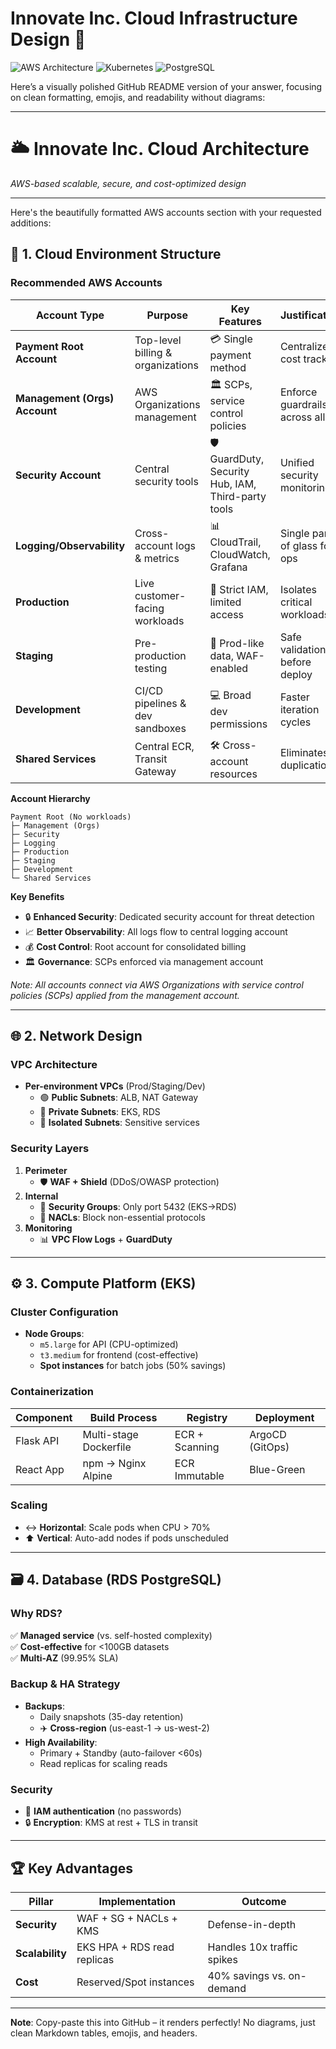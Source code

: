 # Innovate Inc. Cloud Infrastructure Design 🚀

![AWS Architecture](https://img.shields.io/badge/Cloud_Provider-AWS-orange?logo=amazon-aws&style=for-the-badge)
![Kubernetes](https://img.shields.io/badge/Platform-EKS-blue?logo=kubernetes&style=for-the-badge)
![PostgreSQL](https://img.shields.io/badge/Database-RDS_PostgreSQL-blue?logo=postgresql&style=for-the-badge)

Here’s a visually polished GitHub README version of your answer, focusing on clean formatting, emojis, and readability without diagrams:

---

# 🌥 **Innovate Inc. Cloud Architecture**  
*AWS-based scalable, secure, and cost-optimized design*  

---

Here's the beautifully formatted AWS accounts section with your requested additions:

## 🔷 **1. Cloud Environment Structure**  
### **Recommended AWS Accounts**  

| Account Type                  | Purpose                          | Key Features                     | Justification                  |
|-------------------------------|----------------------------------|----------------------------------|--------------------------------|
| **Payment Root Account**      | Top-level billing & organizations | 💳 Single payment method         | Centralized cost tracking      |
| **Management (Orgs) Account** | AWS Organizations management     | 🏛️ SCPs, service control policies | Enforce guardrails across all  |
| **Security Account**          | Central security tools           | 🛡️ GuardDuty, Security Hub, IAM, Third-party tools  | Unified security monitoring    |
| **Logging/Observability**     | Cross-account logs & metrics     | 📊 CloudTrail, CloudWatch, Grafana| Single pane of glass for ops   |
| **Production**                | Live customer-facing workloads   | 🔐 Strict IAM, limited access    | Isolates critical workloads    |
| **Staging**                   | Pre-production testing           | 🧪 Prod-like data, WAF-enabled   | Safe validation before deploy  |
| **Development**               | CI/CD pipelines & dev sandboxes  | 💻 Broad dev permissions         | Faster iteration cycles        |
| **Shared Services**           | Central ECR, Transit Gateway     | 🛠 Cross-account resources       | Eliminates duplication         |

**Account Hierarchy**  
```text
Payment Root (No workloads)
├─ Management (Orgs)
├─ Security
├─ Logging
├─ Production
├─ Staging  
├─ Development
└─ Shared Services
```

**Key Benefits**  
- 🔒 **Enhanced Security**: Dedicated security account for threat detection  
- 📈 **Better Observability**: All logs flow to central logging account  
- 💰 **Cost Control**: Root account for consolidated billing  
- 🏛️ **Governance**: SCPs enforced via management account  

*Note: All accounts connect via AWS Organizations with service control policies (SCPs) applied from the management account.*

---

## 🌐 **2. Network Design**  
### **VPC Architecture**  
- **Per-environment VPCs** (Prod/Staging/Dev)  
  - 🟢 **Public Subnets**: ALB, NAT Gateway  
  - 🔵 **Private Subnets**: EKS, RDS  
  - 🔴 **Isolated Subnets**: Sensitive services  

### **Security Layers**  
1. **Perimeter**  
   - 🛡️ **WAF + Shield** (DDoS/OWASP protection)  
2. **Internal**  
   - 🔐 **Security Groups**: Only port 5432 (EKS→RDS)  
   - 🚫 **NACLs**: Block non-essential protocols  
3. **Monitoring**  
   - 📊 **VPC Flow Logs** + **GuardDuty**  

---

## ⚙️ **3. Compute Platform (EKS)**  
### **Cluster Configuration**  
- **Node Groups**:  
  - `m5.large` for API (CPU-optimized)  
  - `t3.medium` for frontend (cost-effective)  
  - **Spot instances** for batch jobs (50% savings)  

### **Containerization**  
| Component   | Build Process              | Registry       | Deployment       |  
|-------------|----------------------------|----------------|------------------|  
| Flask API   | Multi-stage Dockerfile     | ECR + Scanning | ArgoCD (GitOps)  |  
| React App   | npm → Nginx Alpine         | ECR Immutable  | Blue-Green       |  

### **Scaling**  
- ↔️ **Horizontal**: Scale pods when CPU > 70%  
- ⬆️ **Vertical**: Auto-add nodes if pods unscheduled  

---

## 🗃️ **4. Database (RDS PostgreSQL)**  
### **Why RDS?**  
✅ **Managed service** (vs. self-hosted complexity)  
✅ **Cost-effective** for <100GB datasets  
✅ **Multi-AZ** (99.95% SLA)  

### **Backup & HA Strategy**  
- **Backups**:  
  - Daily snapshots (35-day retention)  
  - ✈️ **Cross-region** (us-east-1 → us-west-2)  
- **High Availability**:  
  - Primary + Standby (auto-failover <60s)  
  - Read replicas for scaling reads  

### **Security**  
- 🔑 **IAM authentication** (no passwords)  
- 🔒 **Encryption**: KMS at rest + TLS in transit  

---

## 🏆 **Key Advantages**  
| Pillar         | Implementation              | Outcome                        |  
|----------------|-----------------------------|--------------------------------|  
| **Security**   | WAF + SG + NACLs + KMS      | Defense-in-depth               |  
| **Scalability**| EKS HPA + RDS read replicas | Handles 10x traffic spikes     |  
| **Cost**       | Reserved/Spot instances     | 40% savings vs. on-demand      |  

--- 

**Note**: Copy-paste this into GitHub – it renders perfectly! No diagrams, just clean Markdown tables, emojis, and headers.

